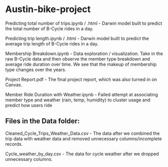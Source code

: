 # Austin-bike-project

Predicting total number of trips.ipynb / .html - Darwin model built to predict the total number of B-Cycle rides in a day.

Predicting trip length.ipynb / .html - Darwin model built to predict the average trip length of B-Cycle rides in a day.

Membership Breakdown.ipynb - Data exploration / visualization. Take in the raw B-Cycle data and then observe the member type breakdown and average ride duration over time. We see that the makeup of membership type changes over the years.

Project Report.pdf - The final project report, which was also turned in on Canvas.

Member Ride Duration with Weather.ipynb - Failed attempt at associating member type and weather (rain, temp, humidity) to cluster usage and predict how users ride  

## Files in the Data folder:

Cleaned_Cycle_Trips_Weather_Data.csv - The data after we combined the trip data with weather data and removed unnecessary columns/incomplete records.

Cycle_weather_by_day.csv - The data for cycle weather after we dropped unnecessary columns.


